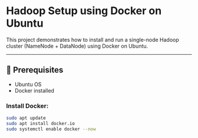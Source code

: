 # Hadoop Setup using Docker on Ubuntu

This project demonstrates how to install and run a single-node Hadoop cluster (NameNode + DataNode) using Docker on Ubuntu.

---

## 🚀 Prerequisites

- Ubuntu OS
- Docker installed

### Install Docker:

```bash
sudo apt update
sudo apt install docker.io
sudo systemctl enable docker --now



